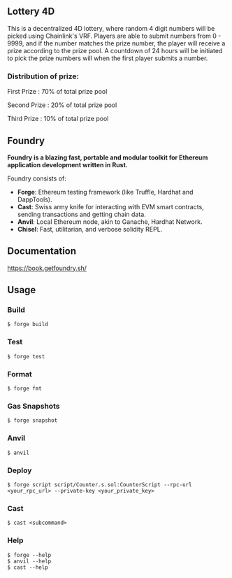 ## Lottery 4D
This is a decentralized 4D lottery, where random 4 digit numbers will be picked using Chainlink's VRF.  Players are able to submit numbers from 0 - 9999, and if the number matches the prize number, the player will receive a prize according to the prize pool. A countdown of 24 hours will be initiated to pick the prize numbers will when the first player submits a number.

### Distribution of prize:
First Prize : 70% of total prize pool

Second Prize : 20% of total prize pool

Third Prize : 10% of total prize pool


## Foundry

**Foundry is a blazing fast, portable and modular toolkit for Ethereum application development written in Rust.**

Foundry consists of:

-   **Forge**: Ethereum testing framework (like Truffle, Hardhat and DappTools).
-   **Cast**: Swiss army knife for interacting with EVM smart contracts, sending transactions and getting chain data.
-   **Anvil**: Local Ethereum node, akin to Ganache, Hardhat Network.
-   **Chisel**: Fast, utilitarian, and verbose solidity REPL.

## Documentation

https://book.getfoundry.sh/

## Usage

### Build

```shell
$ forge build
```

### Test

```shell
$ forge test
```

### Format

```shell
$ forge fmt
```

### Gas Snapshots

```shell
$ forge snapshot
```

### Anvil

```shell
$ anvil
```

### Deploy

```shell
$ forge script script/Counter.s.sol:CounterScript --rpc-url <your_rpc_url> --private-key <your_private_key>
```

### Cast

```shell
$ cast <subcommand>
```

### Help

```shell
$ forge --help
$ anvil --help
$ cast --help
```
